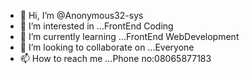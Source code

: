 - 👋 Hi, I’m @Anonymous32-sys
- 👀 I’m interested in ...FrontEnd Coding
- 🌱 I’m currently learning ...FrontEnd WebDevelopment
- 💞️ I’m looking to collaborate on ...Everyone
- 📫 How to reach me ...Phone no:08065877183

<!---
Anonymous32-sys/Anonymous32-sys is a ✨ special ✨ repository because its `README.md` (this file) appears on your GitHub profile.
You can click the Preview link to take a look at your changes.
--->
